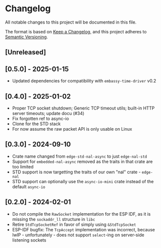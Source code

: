 # Changelog

All notable changes to this project will be documented in this file.

The format is based on [Keep a Changelog](https://keepachangelog.com/en/1.0.0/),
and this project adheres to [Semantic Versioning](https://semver.org/spec/v2.0.0.html).

## [Unreleased]

## [0.5.0] - 2025-01-15
* Updated dependencies for compatibility with `embassy-time-driver` v0.2

## [0.4.0] - 2025-01-02
* Proper TCP socket shutdown; Generic TCP timeout utils; built-in HTTP server timeouts; update docu (#34)
* Fix forgotten ref to async-io
* Clone for the STD stack
* For now assume the raw packet API is only usable on Linux

## [0.3.0] - 2024-09-10
* Crate name changed from `edge-std-nal-async` to just `edge-nal-std`
* Support for `embedded-nal-async` removed as the traits in that crate are too limited
* STD support is now targetting the traits of our own "nal" crate - `edge-nal`
* STD support can optionally use the `async-io-mini` crate instead of the default `async-io`

## [0.2.0] - 2024-02-01
* Do not compile the `RawSocket` implementation for the ESP IDF, as it is missing the `sockaddr_ll` structure in `libc`
* Retire `StdTcpSocketRef` in favor of simply using `&StdTcpSocket`
* ESP-IDF bugfix: The `TcpAccept` implementation was incorrect, because lwIP - unfortunately - does not support `select`-ing on server-side listening sockets
